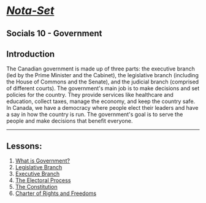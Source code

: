 # [***Nota-Set***](../index.md)
## Socials 10 - <i class="fa-solid fa-landmark-flag"></i> Government
## **Introduction**
The Canadian government is made up of three parts: the executive branch (led by the Prime Minister and the Cabinet), the legislative branch (including the House of Commons and the Senate), and the judicial branch (comprised of different courts). The government's main job is to make decisions and set policies for the country. They provide services like healthcare and education, collect taxes, manage the economy, and keep the country safe. In Canada, we have a democracy where people elect their leaders and have a say in how the country is run. The government's goal is to serve the people and make decisions that benefit everyone.

---

## **Lessons**:
1. [What is Government?](../Sources/Socials/Government/Lesson%201.md)
2. [Legislative Branch](../Notes/Socials/Government/Lesson%202%20(The%20Legislative%20Branch).html)
3. [Executive Branch](../Notes/Socials/Government/Lesson%203%20(The%20Executive%20Branch).html)
4. [The Electoral Process](../Notes/Socials/Government/Lesson%204%20(Electoral%20Process%20%26%20Political%20Parties).html)
5. [The Constitution](../Notes/Socials/Government/Lesson%205%20(The%20Constitution).html)
6. [Charter of Rights and Freedoms](../Notes/Socials/Government/Lesson%206%20(Charter%20of%20Rights%20and%20Freedoms).html)

<link rel="stylesheet" href="https://cdnjs.cloudflare.com/ajax/libs/font-awesome/6.3.0/css/all.min.css">